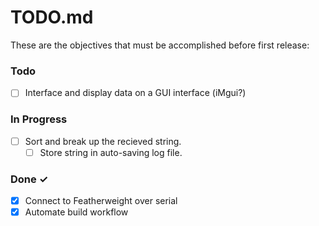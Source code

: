 # TODO.md

These are the objectives that must be accomplished before first release:

### Todo

- [ ] Interface and display data on a GUI interface (iMgui?)

### In Progress

- [ ] Sort and break up the recieved string.
  - [ ] Store string in auto-saving log file.  

### Done ✓

- [x] Connect to Featherweight over serial
- [X] Automate build workflow  
